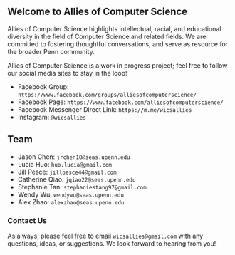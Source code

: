 ## Welcome to Allies of Computer Science

Allies of Computer Science highlights intellectual, racial, and educational diversity in the field of Computer Science and related fields. We are committed to fostering thoughtful conversations, and serve as resource for the broader Penn community.

Allies of Computer Science is a work in progress project; feel free to follow our social media sites to stay in the loop!

- Facebook Group: `https://www.facebook.com/groups/alliesofcomputerscience/`
- Facebook Page: `https://www.facebook.com/alliesofcomputerscience/`
- Facebook Messenger Direct Link: `https://m.me/wicsallies`
- Instagram: `@wicsallies`

## Team

- Jason Chen: `jrchen18@seas.upenn.edu`
- Lucia Huo: `huo.lucia@gmail.com`
- Jill Pesce: `jillpesce44@gmail.com`
- Catherine Qiao: `jqiao22@seas.upenn.edu`
- Stephanie Tan: `stephaniestang97@gmail.com`
- Wendy Wu: `wendywu@seas.upenn.edu`
- Alex Zhao: `alexzhao@seas.upenn.edu`





### Contact Us

As always, please feel free to email `wicsallies@gmail.com` with any questions, ideas, or suggestions. We look forward to hearing from you!

